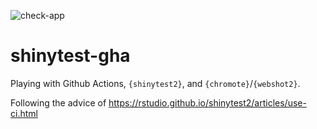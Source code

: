 ![check-app](https://github.com/cpsievert/shinytest2-gha/actions/workflows/check-app.yaml/badge.svg)

# shinytest-gha

Playing with Github Actions, `{shinytest2}`, and `{chromote}`/`{webshot2}`. 

Following the advice of https://rstudio.github.io/shinytest2/articles/use-ci.html 
